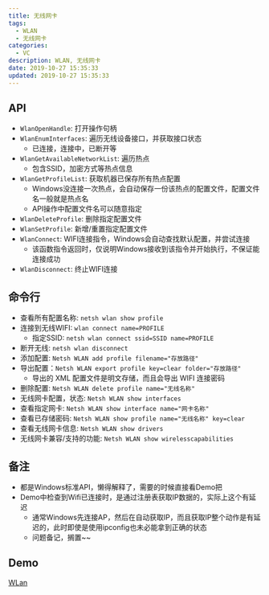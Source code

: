 ```yaml
---
title: 无线网卡
tags: 
  - WLAN
  - 无线网卡
categories: 
  - VC
description: WLAN, 无线网卡
date: 2019-10-27 ‏‎15:35:33
updated: 2019-10-27 ‏‎15:35:33
---
```


## API

+ `WlanOpenHandle`: 打开操作句柄
+ `WlanEnumInterfaces`: 遍历无线设备接口，并获取接口状态
  + 已连接，连接中，已断开等
+ `WlanGetAvailableNetworkList`: 遍历热点
  + 包含SSID，加密方式等热点信息
+ `WlanGetProfileList`: 获取机器已保存所有热点配置
  + Windows没连接一次热点，会自动保存一份该热点的配置文件，配置文件名一般就是热点名
  + API操作中配置文件名可以随意指定
+ `WlanDeleteProfile`: 删除指定配置文件
+ `WlanSetProfile`: 新增/重置指定配置文件
+ `WlanConnect`: WIFI连接指令，Windows会自动查找默认配置，并尝试连接
  + 该函数指令返回时，仅说明Windows接收到该指令并开始执行，不保证能连接成功
+ `WlanDisconnect`: 终止WIFI连接

## 命令行

+ 查看所有配置名称: `netsh wlan show profile`
+ 连接到无线WIFI: `wlan connect name=PROFILE`
  + 指定SSID: `netsh wlan connect ssid=SSID name=PROFILE`
+ 断开无线: `netsh wlan disconnect`
+ 添加配置: `Netsh WLAN add profile filename="存放路径"`
+ 导出配置：`Netsh WLAN export profile key=clear folder="存放路径"`
  + 导出的 XML 配置文件是明文存储，而且会导出 WIFI 连接密码
+ 删除配置: `Netsh WLAN delete profile name="无线名称"`
+ 无线网卡配置，状态: `Netsh WLAN show interfaces`
+ 查看指定网卡: `Netsh WLAN show interface name="网卡名称"`
+ 查看已存储密码: `Netsh WLAN show profile name="无线名称" key=clear`
+ 查看无线网卡信息: `Netsh WLAN show drivers`
+ 无线网卡兼容/支持的功能: `Netsh WLAN show wirelesscapabilities`

## 备注

+ 都是Windows标准API，懒得解释了，需要的时候直接看Demo把
+ Demo中检查到Wifi已连接时，是通过注册表获取IP数据的，实际上这个有延迟
  + 通常Windows先连接AP，然后在自动获取IP，而且获取IP整个动作是有延迟的，此时即使是使用ipconfig也未必能拿到正确的状态
  + 问题备记，搁置~~

## Demo

[WLan](https://github.com/fxliu/VCDemo/tree/master/SYSTEM/WLan)

